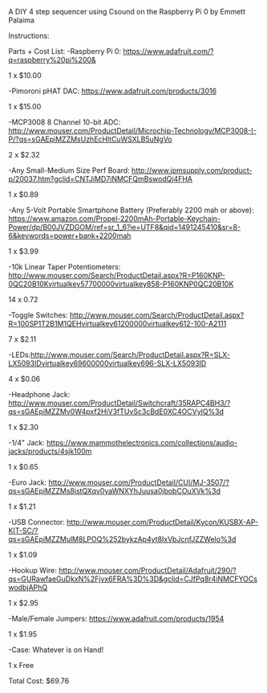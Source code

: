 
A DIY 4 step sequencer using Csound on the Raspberry Pi 0
by Emmett Palaima

Instructions:


Parts + Cost List:
-Raspberry Pi 0: https://www.adafruit.com/?q=raspberry%20pi%200&

1 x $10.00

-Pimoroni pHAT DAC: https://www.adafruit.com/products/3016

1 x $15.00

-MCP3008 8 Channel 10-bit ADC: http://www.mouser.com/ProductDetail/Microchip-Technology/MCP3008-I-P/?qs=sGAEpiMZZMsUzhEcHltCuWSXLB5uNgVo

2 x $2.32

-Any Small-Medium Size Perf Board: http://www.jpmsupply.com/product-p/20037.htm?gclid=CNTJiMD7iNMCFQmBswodQj4FHA

1 x $0.89

-Any 5-Volt Portable Smartphone Battery (Preferably 2200 mah or above): https://www.amazon.com/Propel-2200mAh-Portable-Keychain-Power/dp/B00JVZDGOM/ref=sr_1_6?ie=UTF8&qid=1491245410&sr=8-6&keywords=power+bank+2200mah

1 x $3.99

-10k Linear Taper Potentiometers: http://www.mouser.com/Search/ProductDetail.aspx?R=P160KNP-0QC20B10Kvirtualkey57700000virtualkey858-P160KNP0QC20B10K

14 x 0.72

-Toggle Switches: http://www.mouser.com/Search/ProductDetail.aspx?R=100SP1T2B1M1QEHvirtualkey61200000virtualkey612-100-A2111

7 x $2.11

-LEDs:http://www.mouser.com/Search/ProductDetail.aspx?R=SLX-LX5093IDvirtualkey69600000virtualkey696-SLX-LX5093ID

4 x $0.06

-Headphone Jack: http://www.mouser.com/ProductDetail/Switchcraft/35RAPC4BH3/?qs=sGAEpiMZZMv0W4pxf2HiV3fTUvSc3cBdE0XC4OCVylQ%3d

1 x $2.30

-1/4" Jack: https://www.mammothelectronics.com/collections/audio-jacks/products/4sjk100m

1 x $0.65

-Euro Jack: http://www.mouser.com/ProductDetail/CUI/MJ-3507/?qs=sGAEpiMZZMs8jstQXqv0yaWNXYhJuusa0jbobCOuXVk%3d

1 x $1.21

-USB Connector: http://www.mouser.com/ProductDetail/Kycon/KUSBX-AP-KIT-SC/?qs=sGAEpiMZZMulM8LPOQ%252bykzAp4yt8IxVbJcnfJZZWelo%3d

1 x $1.09

-Hookup Wire: http://www.mouser.com/ProductDetail/Adafruit/290/?qs=GURawfaeGuDkxN%2Fjvx6FRA%3D%3D&gclid=CJfPq8r4iNMCFYOCswodbjAPhQ

1 x $2.95

-Male/Female Jumpers: https://www.adafruit.com/products/1954

1 x $1.95

-Case: Whatever is on Hand!

1 x Free

Total Cost: $69.76

